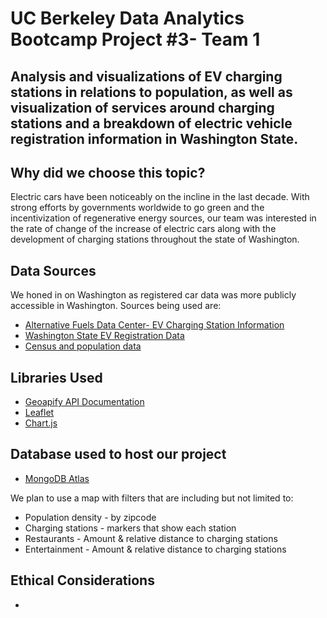 # UC Berkeley Data Analytics Bootcamp Project #3- Team 1
## Analysis and visualizations of EV charging stations in relations to population, as well as visualization of services around charging stations and a breakdown of electric vehicle registration information in Washington State. 

## Why did we choose this topic?
Electric cars have been noticeably on the incline in the last decade. With strong efforts by governments worldwide to go green and the incentivization of regenerative energy sources, our team was interested in the rate of change of the increase of electric cars along with the development of charging stations throughout the state of Washington. 

## Data Sources
We honed in on Washington as registered car data was more publicly accessible in Washington. Sources being used are: 
- [Alternative Fuels Data Center- EV Charging Station Information](https://afdc.energy.gov/stations/states)
- [Washington State EV Registration Data](https://data.wa.gov/Transportation/Electric-Vehicle-Population-Size-History-By-County/3d5d-sdqb/about_data)
- [Census and population data](https://www.census.gov/data/developers/data-sets/acs-5year.html)

## Libraries Used
- [Geoapify API Documentation](https://apidocs.geoapify.com/docs/place-details/#api/)
- [Leaflet](https://leafletjs.com/)
- [Chart.js](https://www.chartjs.org/)

## Database used to host our project
- [MongoDB Atlas](https://www.mongodb.com/atlas/database)

We plan to use a map with filters that are including but not limited to: 
- Population density - by zipcode
- Charging stations - markers that show each station 
- Restaurants - Amount & relative distance to charging stations
- Entertainment - Amount & relative distance to charging stations

## Ethical Considerations
- 
